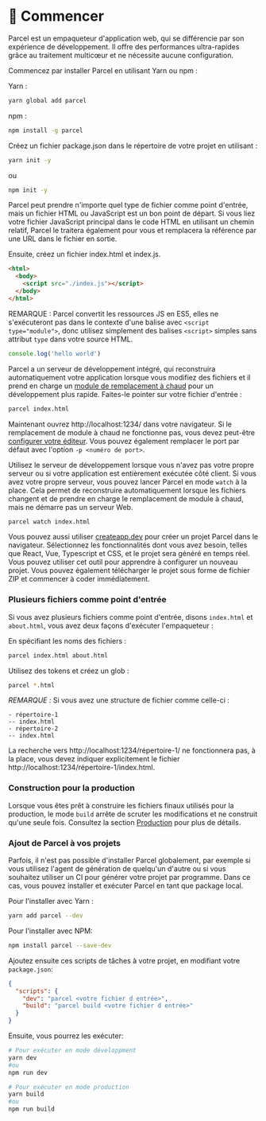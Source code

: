# 🚀 Commencer

Parcel est un empaqueteur d'application web, qui se différencie par son expérience de développement. Il offre des performances ultra-rapides grâce au traitement multicœur et ne nécessite aucune configuration.

Commencez par installer Parcel en utilisant Yarn ou npm :

Yarn :

```bash
yarn global add parcel
```

npm :

```bash
npm install -g parcel
```

Créez un fichier package.json dans le répertoire de votre projet en utilisant :

```bash
yarn init -y
```

ou

```bash
npm init -y
```

Parcel peut prendre n'importe quel type de fichier comme point d'entrée, mais un fichier HTML ou JavaScript est un bon point de départ. Si vous liez votre fichier JavaScript principal dans le code HTML en utilisant un chemin relatif, Parcel le traitera également pour vous et remplacera la référence par une URL dans le fichier en sortie.

Ensuite, créez un fichier index.html et index.js.

```html
<html>
  <body>
    <script src="./index.js"></script>
  </body>
</html>
```
REMARQUE : Parcel convertit les ressources JS en ES5, elles ne s'exécuteront pas dans le contexte d'une balise avec `<script type="module">`, donc utilisez simplement des balises `<script>` simples sans attribut `type` dans votre source HTML.

```javascript
console.log('hello world')
```

Parcel a un serveur de développement intégré, qui reconstruira automatiquement votre application lorsque vous modifiez des fichiers et il prend en charge un [module de remplacement à chaud](hmr.html) pour un développement plus rapide. Faites-le pointer sur votre fichier d'entrée :

```bash
parcel index.html
```

Maintenant ouvrez http://localhost:1234/ dans votre navigateur. Si le remplacement de module à chaud ne fonctionne pas, vous devez peut-être [configurer votre éditeur](hmr.html#safe-write). Vous pouvez également remplacer le port par défaut avec l'option `-p <numéro de port>`.

Utilisez le serveur de développement lorsque vous n'avez pas votre propre serveur ou si votre application est entièrement exécutée côté client. Si vous avez votre propre serveur, vous pouvez lancer Parcel en mode `watch` à la place. Cela permet de reconstruire automatiquement lorsque les fichiers changent et de prendre en charge le remplacement de module à chaud, mais ne démarre pas un serveur Web.

```bash
parcel watch index.html
```

Vous pouvez aussi utiliser [createapp.dev](https://createapp.dev/parcel) pour créer un projet Parcel dans le navigateur. Sélectionnez les fonctionnalités dont vous avez besoin, telles que React, Vue, Typescript et CSS, et le projet sera généré en temps réel. Vous pouvez utiliser cet outil pour apprendre à configurer un nouveau projet. Vous pouvez également télécharger le projet sous forme de fichier ZIP et commencer à coder immédiatement.

### Plusieurs fichiers comme point d'entrée

Si vous avez plusieurs fichiers comme point d'entrée, disons `index.html` et `about.html`, vous avez deux façons d'exécuter l'empaqueteur :

En spécifiant les noms des fichiers :

```bash
parcel index.html about.html
```

Utilisez des tokens et créez un glob :

```bash
parcel *.html
```

_REMARQUE :_ Si vous avez une structure de fichier comme celle-ci :

```
- répertoire-1
-- index.html
- répertoire-2
-- index.html
```

La recherche vers http://localhost:1234/répertoire-1/ ne fonctionnera pas, à la place, vous devez indiquer explicitement le fichier http://localhost:1234/répertoire-1/index.html.

### Construction pour la production

Lorsque vous êtes prêt à construire les fichiers finaux utilisés pour la production, le mode `build` arrête de scruter les modifications et ne construit qu'une seule fois. Consultez la section [Production](production.html) pour plus de détails.

### Ajout de Parcel à vos projets

Parfois, il n'est pas possible d'installer Parcel globalement, par exemple si vous utilisez l'agent de génération de quelqu'un d'autre ou si vous souhaitez utiliser un CI pour générer votre projet par programme. Dans ce cas, vous pouvez installer et exécuter Parcel en tant que package local.

Pour l'installer avec Yarn :

```bash
yarn add parcel --dev
```

Pour l'installer avec NPM:

```bash
npm install parcel --save-dev
```

Ajoutez ensuite ces scripts de tâches à votre projet, en modifiant votre `package.json`:

```json
{
  "scripts": {
    "dev": "parcel <votre fichier d entrée>",
    "build": "parcel build <votre fichier d entrée>"
  }
}
```

Ensuite, vous pourrez les exécuter:

```bash
# Pour exécuter en mode développment
yarn dev
#ou
npm run dev

# Pour exécuter en mode production
yarn build
#ou
npm run build
```
